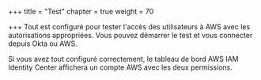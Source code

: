 +++
title = "Test"
chapter = true
weight = 70

+++
Tout est configuré pour tester l'accès des utilisateurs à AWS avec les autorisations appropriées.
Vous pouvez démarrer le test et vous connecter depuis Okta ou AWS.

Si vous avez tout configuré correctement, le tableau de bord AWS IAM Identity Center affichera un compte AWS avec les deux permissions.
